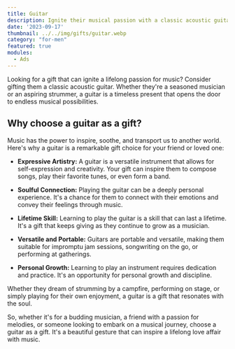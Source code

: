 ```yaml
---
title: Guitar
description: Ignite their musical passion with a classic acoustic guitar.
date: '2023-09-17'
thumbnail: ../../img/gifts/guitar.webp
category: "for-men"
featured: true
modules:
  - Ads
---
```

Looking for a gift that can ignite a lifelong passion for music? Consider gifting them a classic acoustic guitar. Whether they're a seasoned musician or an aspiring strummer, a guitar is a timeless present that opens the door to endless musical possibilities.

## Why choose a guitar as a gift?

Music has the power to inspire, soothe, and transport us to another world. Here's why a guitar is a remarkable gift choice for your friend or loved one:

- **Expressive Artistry:** A guitar is a versatile instrument that allows for self-expression and creativity. Your gift can inspire them to compose songs, play their favorite tunes, or even form a band.

- **Soulful Connection:** Playing the guitar can be a deeply personal experience. It's a chance for them to connect with their emotions and convey their feelings through music.

- **Lifetime Skill:** Learning to play the guitar is a skill that can last a lifetime. It's a gift that keeps giving as they continue to grow as a musician.

- **Versatile and Portable:** Guitars are portable and versatile, making them suitable for impromptu jam sessions, songwriting on the go, or performing at gatherings.

- **Personal Growth:** Learning to play an instrument requires dedication and practice. It's an opportunity for personal growth and discipline.

Whether they dream of strumming by a campfire, performing on stage, or simply playing for their own enjoyment, a guitar is a gift that resonates with the soul.

So, whether it's for a budding musician, a friend with a passion for melodies, or someone looking to embark on a musical journey, choose a guitar as a gift. It's a beautiful gesture that can inspire a lifelong love affair with music.
